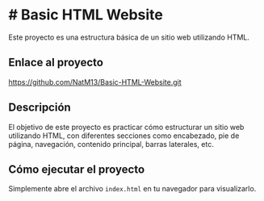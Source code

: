# # Basic HTML Website

Este proyecto es una estructura básica de un sitio web utilizando HTML.

## Enlace al proyecto

https://github.com/NatM13/Basic-HTML-Website.git

## Descripción

El objetivo de este proyecto es practicar cómo estructurar un sitio web utilizando HTML, con diferentes secciones como encabezado, pie de página, navegación, contenido principal, barras laterales, etc.

## Cómo ejecutar el proyecto

Simplemente abre el archivo `index.html` en tu navegador para visualizarlo.

